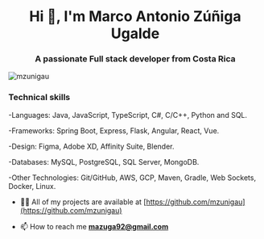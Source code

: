 <h1 align="center">Hi 👋, I'm Marco Antonio Zúñiga Ugalde</h1>
<h3 align="center">A passionate Full stack developer from Costa Rica</h3>
<p align="left"> <img src="https://komarev.com/ghpvc/?username=mzunigau" alt="mzunigau" /> </p>
<link rel="stylesheet" href="https://cdn.jsdelivr.net/gh/konpa/devicon@master/devicon.min.css">

<h3>Technical skills</h3>
<p>-Languages: Java, JavaScript, TypeScript, C#, C/C++, Python and SQL.</p>
<p>-Frameworks: Spring Boot, Express, Flask, Angular, React, Vue.</p>
<p>-Design: Figma, Adobe XD, Affinity Suite, Blender.</p>
<p>-Databases: MySQL, PostgreSQL, SQL Server, MongoDB.</p>
<p>-Other Technologies: Git/GitHub, AWS, GCP, Maven, Gradle, Web Sockets, Docker, Linux.</p>

- 👨‍💻 All of my projects are available at [https://github.com/mzunigau](https://github.com/mzunigau)

- 📫 How to reach me **mazuga92@gmail.com**

